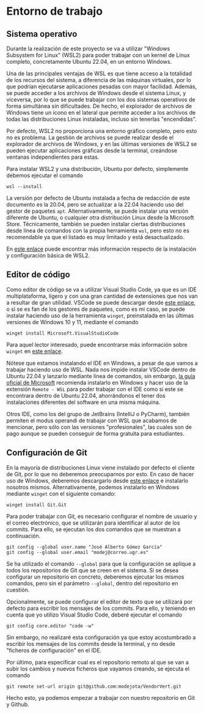 # Entorno de trabajo

## Sistema operativo

Durante la realización de este proyecto se va a utilizar "Windows Subsystem for Linux" (WSL2) para poder trabajar con un kernel de Linux completo, concretamente Ubuntu 22.04, en un entorno Windows. 

Una de las principales ventajas de WSL es que tiene acceso a la totalidad de los recursos del sistema, a diferencia de las máquinas virtuales, por lo que podrían ejecutarse aplicaciones pesadas con mayor facilidad. Además, se puede acceder a los archivos de Windows desde el sistema Linux, y viceversa, por lo que se puede trabajar con los dos sistemas operativos de forma simultánea sin dificultades. De hecho, el explorador de archivos de Windows tiene un  icono en el lateral que permite acceder a los archivos de todas las distribuciones Linux instaladas, incluso sin tenerlas "encendidas". 

Por defecto, WSL2 no proporciona una entorno gráfico completo, pero esto no es problema. La gestión de archivos se puede realizar desde el explorador de archivos de Windows, y en las últimas versiones de WSL2 se pueden ejecutar aplicaciones gráficas desde la terminal, creándose ventanas independientes para estas.

Para instalar WSL2 y una distribución, Ubuntu por defecto, simplemente debemos ejecutar el comando
```
wsl --install
```
La versión por defecto de Ubuntu instalada a fecha de redacción de este documento es la 20.04, pero se actualizar a la 22.04 haciendo uso del gestor de paquetes ``apt``. Alternativamente, se puede instalar una versión diferente de Ubuntu, o cualquier otra distribución Linux desde la Microsoft Store. Técnicamente, también se pueden instalar ciertas distribuciones desde línea de comandos con la propia herramienta ``wsl``, pero esto no es recomendable ya que el listado es muy limitado y está desactualizado.

En [este enlace](https://learn.microsoft.com/es-es/windows/wsl/install) puede encontrar más información respecto de la instalación y configuración básica de WSL2.


## Editor de código

Como editor de código se va a utilizar Visual Studio Code, ya que es un IDE multiplataforma, ligero y con una gran cantidad de extensiones que nos van a resultar de gran utilidad. VSCode se puede descargar desde [este enlace](https://code.visualstudio.com/), o si se es fan de los gestores de paquetes, como es mi caso, se puede instalar haciendo uso de la herramienta ``winget``, preinstalada en las últimas versiones de Windows 10 y 11, mediante el comando
```
winget install Microsoft.VisualStudioCode
```
Para aquel lector interesado, puede encontrarse más información sobre ``winget`` en [este enlace](https://docs.microsoft.com/en-us/windows/package-manager/winget/).

Nótese que estamos instalando el IDE en Windows, a pesar de que vamos a trabajar haciendo uso de WSL. Nada nos impide instalar VSCode dentro de Ubuntu 22.04 y lanzarlo mediante línea de comandos, sin embargo, [la guía oficial de Microsoft](https://code.visualstudio.com/docs/remote/wsl) recomienda instalarlo en Windows y hacer uso de la extensión ``Remote - WSL`` para poder trabajar con el IDE como si este se encontrara dentro de Ubuntu 22.04, ahorrándonos el tener dos instalaciones diferentes del software en una misma máquina.

Otros IDE, como los del grupo de JetBrains (IntelliJ o PyCharm), también permiten el modus operandi de trabajar con WSL que acabamos de mencionar, pero sólo con las versiones "profesionales", las cuales son de pago aunque se pueden conseguir de forma gratuita para estudiantes.

## Configuración de Git

En la mayoría de distribuciones Linux viene instalado por defecto el cliente de Git, por lo que no deberemos preocuparnos por esto. En caso de hacer uso de Windows, deberemos descargarlo desde [este enlace](https://git-scm.com/downloads) e instalarlo nosotros mismos. Alternativamente, podemos instalarlo en Windows mediante ``winget`` con el siguiente comando:
```
winget install Git.Git
```

Para poder trabajar con Git, es necesario configurar el nombre de usuario y el correo electrónico, que se utilizarán para identificar al autor de los commits. Para ello, se ejecutan los dos comandos que se muestran a continuación.

```
git config --global user.name "José Alberto Gómez García"
git config --global user.email "modej@correo.ugr.es"
```

Se ha utilizado el comando ``--global`` para que la configuración se aplique a todos los repositorios de Git que se creen en el sistema. Si se desea configurar un repositorio en concreto, deberemos ejecutar los mismos comandos, pero sin el parámetro ``--global``, dentro del repositorio en cuestión.

Opcionalmente, se puede configurar el editor de texto que se utilizará por defecto para escribir los mensajes de los commits. Para ello, y teniendo en cuenta que yo utilizo Visual Studio Code, deberé ejecutar el comando

```
git config core.editor "code -w"
```
Sin embargo, no realizaré esta configuración ya que estoy acostumbrado a escribir los mensajes de los commits desde la terminal, y no desde "ficheros de configuración" en el IDE. 

Por último, para especificar cual es el repositorio remoto al que se van a subir los cambios y nuevos ficheros que vayamos creando, se ejecuta el comando 
```
git remote set-url origin git@github.com:modejota/VendorVert.git
```
Hecho esto, ya podemos empezar a trabajar con nuestro repositorio en Git y Github.
